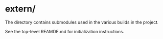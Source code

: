 # extern/

The directory contains submodules used in the various builds in the
project.

See the top-level REAMDE.md for initialization instructions.

